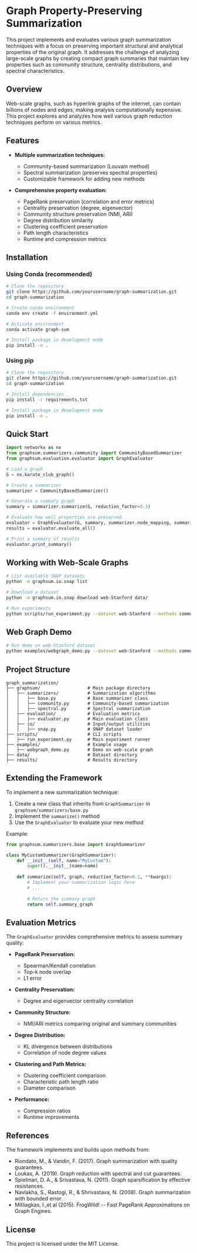 # Graph Property-Preserving Summarization

This project implements and evaluates various graph summarization techniques with a focus on preserving important structural and analytical properties of the original graph. It addresses the challenge of analyzing large-scale graphs by creating compact graph summaries that maintain key properties such as community structure, centrality distributions, and spectral characteristics.

## Overview

Web-scale graphs, such as hyperlink graphs of the internet, can contain billions of nodes and edges, making analysis computationally expensive. This project explores and analyzes how well various graph reduction techniques perform on various metrics.

## Features

- **Multiple summarization techniques:**
  - Community-based summarization (Louvain method)
  - Spectral summarization (preserves spectral properties)
  - Customizable framework for adding new methods

- **Comprehensive property evaluation:**
  - PageRank preservation (correlation and error metrics)
  - Centrality preservation (degree, eigenvector)
  - Community structure preservation (NMI, ARI)
  - Degree distribution similarity
  - Clustering coefficient preservation
  - Path length characteristics
  - Runtime and compression metrics

## Installation

### Using Conda (recommended)

```bash
# Clone the repository
git clone https://github.com/yourusername/graph-summarization.git
cd graph-summarization

# Create conda environment
conda env create -f environment.yml

# Activate environment
conda activate graph-sum

# Install package in development mode
pip install -e .
```

### Using pip

```bash
# Clone the repository
git clone https://github.com/yourusername/graph-summarization.git
cd graph-summarization

# Install dependencies
pip install -r requirements.txt

# Install package in development mode
pip install -e .
```

## Quick Start

```python
import networkx as nx
from graphsum.summarizers.community import CommunityBasedSummarizer
from graphsum.evaluation.evaluator import GraphEvaluator

# Load a graph
G = nx.karate_club_graph()

# Create a summarizer
summarizer = CommunityBasedSummarizer()

# Generate a summary graph
summary = summarizer.summarize(G, reduction_factor=0.3)

# Evaluate how well properties are preserved
evaluator = GraphEvaluator(G, summary, summarizer.node_mapping, summarizer.reverse_mapping)
results = evaluator.evaluate_all()

# Print a summary of results
evaluator.print_summary()
```

## Working with Web-Scale Graphs

```bash
# List available SNAP datasets
python -m graphsum.io.snap list

# Download a dataset
python -m graphsum.io.snap download web-Stanford data/

# Run experiments
python scripts/run_experiment.py --dataset web-Stanford --methods community spectral --reductions 0.1 0.2 0.3
```

## Web Graph Demo

```bash
# Run demo on web-Stanford dataset
python examples/webgraph_demo.py --dataset web-Stanford --methods community --reduction 0.1
```

## Project Structure

```
graph_summarization/
├── graphsum/                  # Main package directory
│   ├── summarizers/           # Summarization algorithms
│   │   ├── base.py            # Base summarizer class
│   │   ├── community.py       # Community-based summarization
│   │   ├── spectral.py        # Spectral summarization
│   ├── evaluation/            # Evaluation metrics
│   │   ├── evaluator.py       # Main evaluation class
│   ├── io/                    # Input/output utilities
│   │   ├── snap.py            # SNAP dataset loader
├── scripts/                   # CLI scripts
│   ├── run_experiment.py      # Main experiment runner
├── examples/                  # Example usage
│   ├── webgraph_demo.py       # Demo on web-scale graph
├── data/                      # Dataset directory
├── results/                   # Results directory
```

## Extending the Framework

To implement a new summarization technique:

1. Create a new class that inherits from `GraphSummarizer` in `graphsum/summarizers/base.py`
2. Implement the `summarize()` method
3. Use the `GraphEvaluator` to evaluate your new method

Example:

```python
from graphsum.summarizers.base import GraphSummarizer

class MyCustomSummarizer(GraphSummarizer):
    def __init__(self, name="MyCustom"):
        super().__init__(name=name)
    
    def summarize(self, graph, reduction_factor=0.1, **kwargs):
        # Implement your summarization logic here
        # ...
        
        # Return the summary graph
        return self.summary_graph
```

## Evaluation Metrics

The `GraphEvaluator` provides comprehensive metrics to assess summary quality:

- **PageRank Preservation:**
  - Spearman/Kendall correlation
  - Top-k node overlap
  - L1 error

- **Centrality Preservation:**
  - Degree and eigenvector centrality correlation

- **Community Structure:**
  - NMI/ARI metrics comparing original and summary communities

- **Degree Distribution:**
  - KL divergence between distributions
  - Correlation of node degree values

- **Clustering and Path Metrics:**
  - Clustering coefficient comparison
  - Characteristic path length ratio
  - Diameter comparison

- **Performance:**
  - Compression ratios
  - Runtime improvements

## References

The framework implements and builds upon methods from:

- Riondato, M., & Vandin, F. (2017). Graph summarization with quality guarantees.
- Loukas, A. (2019). Graph reduction with spectral and cut guarantees.
- Spielman, D. A., & Srivastava, N. (2011). Graph sparsification by effective resistances.
- Navlakha, S., Rastogi, R., & Shrivastava, N. (2008). Graph summarization with bounded error.
- Mitliagkas, I.,et al (2015). FrogWild! -- Fast PageRank Approximations on Graph Engines.

## License

This project is licensed under the MIT License.